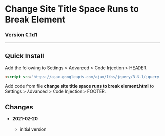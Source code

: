 # Change Site Title Space Runs to Break Element

### Version 0.1d1

---

## Quick Install

Add the following to Settings > Advanced > Code Injection > HEADER.

```html
<script src="https://ajax.googleapis.com/ajax/libs/jquery/3.5.1/jquery.min.js"></script>
```

Add code from file **change site title space runs to break element.html** to
Settings > Advanced > Code Injection > FOOTER.

## Changes

<!-- * **2021-05-12**
<br><br>
  * add support for guard processor
  * bumped version to 0.2d0
  <br><br -->
* **2021-02-20**
<br><br>
  * initial version
